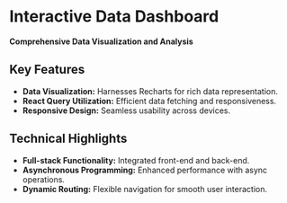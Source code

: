 # Interactive Data Dashboard

**Comprehensive Data Visualization and Analysis**

## Key Features

- **Data Visualization:** Harnesses Recharts for rich data representation.
- **React Query Utilization:** Efficient data fetching and responsiveness.
- **Responsive Design:** Seamless usability across devices.

## Technical Highlights

- **Full-stack Functionality:** Integrated front-end and back-end.
- **Asynchronous Programming:** Enhanced performance with async operations.
- **Dynamic Routing:** Flexible navigation for smooth user interaction.
